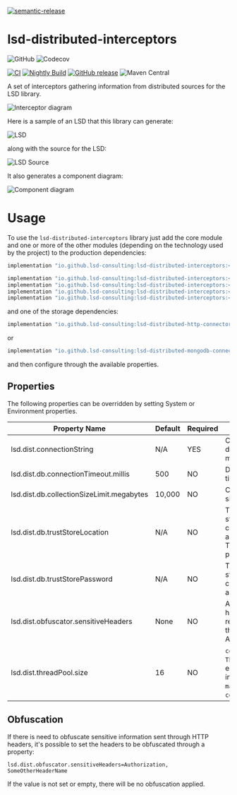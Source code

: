 [![semantic-release](https://img.shields.io/badge/semantic-release-e10079.svg?logo=semantic-release)](https://github.com/semantic-release/semantic-release)

# lsd-distributed-interceptors

![GitHub](https://img.shields.io/github/license/lsd-consulting/lsd-distributed-interceptors)
![Codecov](https://img.shields.io/codecov/c/github/lsd-consulting/lsd-distributed-interceptors)

[![CI](https://github.com/lsd-consulting/lsd-distributed-interceptors/actions/workflows/ci.yml/badge.svg)](https://github.com/lsd-consulting/lsd-distributed-interceptors/actions/workflows/ci.yml)
[![Nightly Build](https://github.com/lsd-consulting/lsd-distributed-interceptors/actions/workflows/nightly.yml/badge.svg)](https://github.com/lsd-consulting/lsd-distributed-interceptors/actions/workflows/nightly.yml)
[![GitHub release](https://img.shields.io/github/release/lsd-consulting/lsd-distributed-interceptors)](https://github.com/lsd-consulting/lsd-distributed-interceptors/releases)
![Maven Central](https://img.shields.io/maven-central/v/io.github.lsd-consulting/lsd-distributed-interceptors)

A set of interceptors gathering information from distributed sources for the LSD library.

![Interceptor diagram](https://github.com/lsd-consulting/lsd-distributed-interceptors/blob/master/image/lsd-distributed-interceptor.png?raw=true)

Here is a sample of an LSD that this library can generate:

![LSD](https://github.com/lsd-consulting/lsd-distributed-interceptors/blob/master/image/lsd-example.png?raw=true)

along with the source for the LSD:

![LSD Source](https://github.com/lsd-consulting/lsd-distributed-interceptors/blob/master/image/lsd-source-example.png?raw=true)

It also generates a component diagram:

![Component diagram](https://github.com/lsd-consulting/lsd-distributed-interceptors/blob/master/image/lsd-component-diagram-example.png?raw=true)

# Usage

To use the `lsd-distributed-interceptors` library just add the core module and one or more of the other modules
(depending on the technology used by the project) to the production dependencies:

```groovy
implementation "io.github.lsd-consulting:lsd-distributed-interceptors:<version>:core"

implementation "io.github.lsd-consulting:lsd-distributed-interceptors:<version>:feign"
implementation "io.github.lsd-consulting:lsd-distributed-interceptors:<version>:rabbitmq"
implementation "io.github.lsd-consulting:lsd-distributed-interceptors:<version>:spring-messaging"
implementation "io.github.lsd-consulting:lsd-distributed-interceptors:<version>:spring-web"
```

and one of the storage dependencies:
```groovy
implementation "io.github.lsd-consulting:lsd-distributed-http-connector:<version>"
```
or
```groovy
implementation "io.github.lsd-consulting:lsd-distributed-mongodb-connector:<version>"
```

and then configure through the available properties.

## Properties

The following properties can be overridden by setting System or Environment properties.

| Property Name        | Default | Required | Description                                                                                                                                    |
| ----------- |---------| ------------ |------------------------------------------------------------------------------------------------------------------------------------------------|
| lsd.dist.connectionString | N/A     | YES | Connection string to the database, eg. mongodb://localhost:27017                                                                               |
| lsd.dist.db.connectionTimeout.millis | 500     | NO | Database connection timeout.                                                                                                                   |
| lsd.dist.db.collectionSizeLimit.megabytes | 10,000  | NO | Capped database collection size in megabytes.                                                                                                  |
| lsd.dist.db.trustStoreLocation | N/A     | NO | The location of the trust store containing the certificate of the signing authority (only required for TLS where the certificate if provided). |
| lsd.dist.db.trustStorePassword | N/A     | NO | The password to the trust store containing the certificate of the signing authority.                                                           |
| lsd.dist.obfuscator.sensitiveHeaders | None    | NO | A comma delimited list of header names that will be removed before storing in the database, eg. Authorization, JWT                             |
| lsd.dist.threadPool.size | 16      | NO | `corePoolSize` of the `ThreadPoolExecutor` for enqueueuing intercepted interactions. `maximumPoolSize` is set as `corePoolSize` * 10           |

## Obfuscation

If there is need to obfuscate sensitive information sent through HTTP headers, it's possible to set the headers to be
obfuscated through a property:

```properties
lsd.dist.obfuscator.sensitiveHeaders=Authorization, SomeOtherHeaderName
```

If the value is not set or empty, there will be no obfuscation applied.
